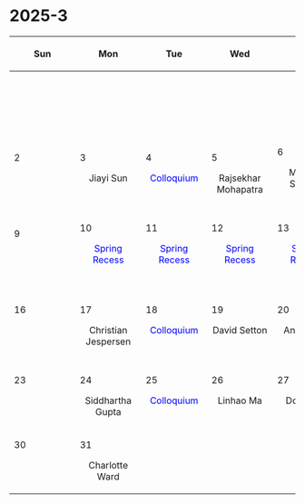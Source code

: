 # 2025-3

|<div style='max-width:100px;width:100px'><p>Sun</p></div>|<div style='max-width:100px;width:100px'><p>Mon</p></div>|<div style='max-width:100px;width:100px'><p>Tue</p></div>|<div style='max-width:100px;width:100px'><p>Wed</p></div>|<div style='max-width:100px;width:100px'><p>Thu</p></div>|<div style='max-width:100px;width:100px'><p>Fri</p></div>|<div style='max-width:100px;width:100px'><p>Sat</p></div>|
|:-:|:-:|:-:|:-:|:-:|:-:|:-:|
|<p><br/><br/></p> |<p><br/><br/></p> |<p><br/><br/></p> |<p><br/><br/></p> |<p><br/><br/></p> |<p><br/><br/></p> |<p align='left'>1</p><p><br/><br/></p>|
|<p align='left'>2</p><p><br/><br/></p>|<p align='left'>3</p><p>Jiayi Sun<br/><br/></p>|<p align='left'>4</p><p><span style='color:blue'>Colloquium</span><br/><br/></p>|<p align='left'>5</p><p>Rajsekhar<br/> Mohapatra</p>|<p align='left'>6</p><p>Michael Strauss<br/><br/></p>|<p align='left'>7</p><p>Yubo Su<br/><br/></p>|<p align='left'>8</p><p><br/><br/></p>|
|<p align='left'>9</p><p><br/><br/></p>|<p align='left'>10</p><p><span style='color:blue'>Spring Recess</span><br/><br/></p>|<p align='left'>11</p><p><span style='color:blue'>Spring Recess</span><br/><br/></p>|<p align='left'>12</p><p><span style='color:blue'>Spring Recess</span><br/><br/></p>|<p align='left'>13</p><p><span style='color:blue'>Spring Recess</span><br/><br/></p>|<p align='left'>14</p><p><span style='color:blue'>Spring Recess</span><br/><br/></p>|<p align='left'>15</p><p><br/><br/></p>|
|<p align='left'>16</p><p><br/><br/></p>|<p align='left'>17</p><p>Christian<br/> Jespersen</p>|<p align='left'>18</p><p><span style='color:blue'>Colloquium</span><br/><br/></p>|<p align='left'>19</p><p>David Setton<br/><br/></p>|<p align='left'>20</p><p>Ankan Sur<br/><br/></p>|<p align='left'>21</p><p>Andrew Saydjari<br/><br/></p>|<p align='left'>22</p><p><br/><br/></p>|
|<p align='left'>23</p><p><br/><br/></p>|<p align='left'>24</p><p>Siddhartha<br/> Gupta</p>|<p align='left'>25</p><p><span style='color:blue'>Colloquium</span><br/><br/></p>|<p align='left'>26</p><p>Linhao Ma<br/><br/></p>|<p align='left'>27</p><p>Dongzi Li<br/><br/></p>|<p align='left'>28</p><p>Yixian Chen<br/><br/></p>|<p align='left'>29</p><p><br/><br/></p>|
|<p align='left'>30</p><p><br/><br/></p>|<p align='left'>31</p><p>Charlotte<br/> Ward</p>|<p><br/><br/></p> |<p><br/><br/></p> |<p><br/><br/></p> |<p><br/><br/></p> |<p><br/><br/></p> |
